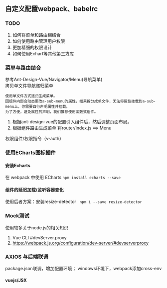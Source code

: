 ## 自定义配置webpack、babelrc

### TODO
1. 如何将菜单和路由相结合
2. 如何使用路由管理用户权限
3. 更加精细的权限设计
4. 如何使用Echart等其他第三方库



### 菜单与路由结合
参考Ant-Design-Vue/Navigator/Menu(导航菜单)<br/>
拷贝单文件导航递归菜单<br/>
````
使用单文件方式递归生成菜单。
因组件内部会动态更改a-sub-menu的属性，如果拆分成单文件，无法将属性挂载到a-sub-menu上，你需要自行声明属性并挂载。
为了方便，避免属性的声明，我们推荐使用函数式组件。
````
1. 根据ant-design-vue的配置引入组件后，然后调整页面布局。
2. 根据组件路由生成菜单 将router/index.js ==> Menu


权限组件/权限指令（v-auth）

### 使用ECharts图标插件
#### 安装Echarts
在 webpack 中使用 ECharts ```npm install echarts --save```

#### 组件的延迟加载/监听容器变化
使用后者方案：安装resize-detector ``` npm i --save resize-detector```

### Mock测试

使用较多关于node.js的相关知识

1. Vue CLI #devServer.proxy
2. https://webpack.js.org/configuration/dev-server/#devserverproxy

### AXIOS 与后端联调
package.json联调，增加配置环境；
windows环境下，webpack添加cross-env

#### vuejs/JSX
 
